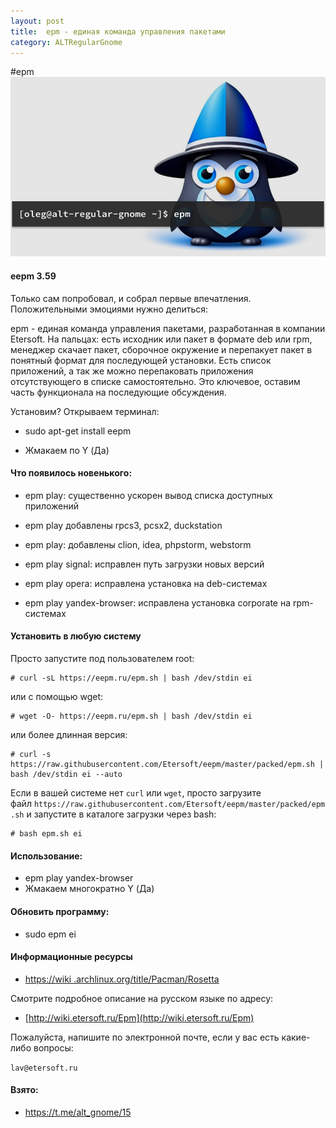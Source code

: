 ```yaml
---
layout: post
title:  epm - единая команда управления пакетами
category: ALTRegularGnome
---
```



#epm
![epm](/img/Pasted%20image%2020230826212556.png)

#### eepm 3.59

Только сам попробовал, и собрал первые впечатления. Положительными эмоциями нужно делиться:

epm - единая команда управления пакетами, разработанная в компании Etersoft. На пальцах: есть исходник или пакет в формате deb или rpm, менеджер скачает пакет, сборочное окружение и перепакует пакет в понятный формат для последующей установки. Есть список приложений, а так же можно перепаковать приложения отсутствующего в списке самостоятельно. Это ключевое, оставим  часть функционала на последующие обсуждения. 

Установим? Открываем терминал:

- sudo apt-get install eepm

- Жмакаем по Y (Да)

#### Что появилось новенького:

* epm play: существенно ускорен вывод списка доступных приложений

* epm play добавлены rpcs3, pcsx2, duckstation

* epm play: добавлены clion, idea, phpstorm, webstorm

* epm play signal: исправлен путь загрузки новых версий

* epm play opera: исправлена установка на deb-системах

* epm play yandex-browser: исправлена установка corporate на rpm-системах

#### Установить в любую систему

Просто запустите под пользователем root:

```
# curl -sL https://eepm.ru/epm.sh | bash /dev/stdin ei
```

или с помощью wget:

```
# wget -O- https://eepm.ru/epm.sh | bash /dev/stdin ei
```

или более длинная версия:

```
# curl -s https://raw.githubusercontent.com/Etersoft/eepm/master/packed/epm.sh | bash /dev/stdin ei --auto
```

Если в вашей системе нет `curl` или `wget`, просто загрузите файл `https://raw.githubusercontent.com/Etersoft/eepm/master/packed/epm.sh` и запустите в каталоге загрузки через bash:

```
# bash epm.sh ei
```
#### Использование:

- epm play yandex-browser
- Жмакаем многократно Y (Да)

#### Обновить программу:

- sudo epm ei

#### Информационные ресурсы

- [https://wiki .archlinux.org/title/Pacman/Rosetta](https://wiki.archlinux.org/title/Pacman/Rosetta)

Смотрите подробное описание на русском языке по адресу:


- [http://wiki.etersoft.ru/Epm](http://wiki.etersoft.ru/Epm)

Пожалуйста, напишите по электронной почте, если у вас есть какие-либо вопросы: 

`lav@etersoft.ru`

#### Взято:

- https://t.me/alt_gnome/15

